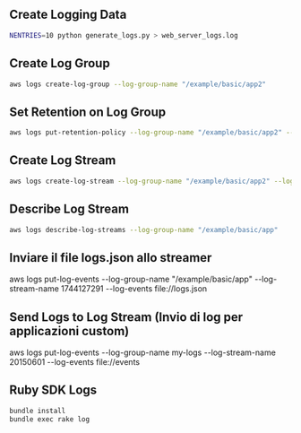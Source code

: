 ## Create Logging Data

```sh
NENTRIES=10 python generate_logs.py > web_server_logs.log
```


## Create Log Group

```sh
aws logs create-log-group --log-group-name "/example/basic/app2"
```


## Set Retention on Log Group

```sh
aws logs put-retention-policy --log-group-name "/example/basic/app2" --retention-in-days 1
```


## Create Log Stream

```sh
aws logs create-log-stream --log-group-name "/example/basic/app2" --log-stream-name $(date +%s)
```

## Describe Log Stream
```sh
aws logs describe-log-streams --log-group-name "/example/basic/app"
```

## Inviare il file logs.json allo streamer
aws logs put-log-events --log-group-name "/example/basic/app" --log-stream-name 1744127291  --log-events file://logs.json

## Send Logs to Log Stream (Invio di log per applicazioni custom)

aws logs put-log-events --log-group-name my-logs --log-stream-name 20150601 --log-events file://events



## Ruby SDK Logs

```sh
bundle install
bundle exec rake log
```
